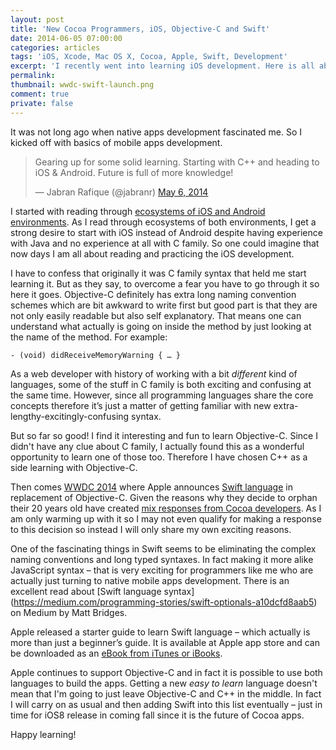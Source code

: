 ```yaml
---
layout: post
title: 'New Cocoa Programmers, iOS, Objective-C and Swift'
date: 2014-06-05 07:00:00
categories: articles
tags: 'iOS, Xcode, Mac OS X, Cocoa, Apple, Swift, Development'
excerpt: 'I recently went into learning iOS development. Here is all about so far experience and what future holds in it with new child in Cocoa family called Swift.'
permalink:
thumbnail: wwdc-swift-launch.png
comment: true
private: false
---
```


It was not long ago when native apps development fascinated me. So I kicked off with basics of mobile apps development. 

<blockquote class="twitter-tweet" lang="en"><p>Gearing up for some solid learning. Starting with C++ and heading to iOS &amp; Android. Future is full of more knowledge!</p>&mdash; Jabran Rafique (@jabranr) <a href="https://twitter.com/jabranr/statuses/463763722305929216">May 6, 2014</a></blockquote>
<script async src="//platform.twitter.com/widgets.js" charset="utf-8"></script>

I started with reading through [ecosystems of iOS and Android environments](http://code.tutsplus.com/tutorials/understanding-the-ios-ecosystem--mobile-13824). As I read through ecosystems of both environments, I get a strong desire to start with iOS instead of Android despite having experience with Java and no experience at all with C family. So one could imagine that now days I am all about reading and practicing the iOS development.

I have to confess that originally it was C family syntax that held me start learning it. But as they say, to overcome a fear you have to go through it so here it goes. Objective-C definitely has extra long naming convention schemes which are bit awkward to write first but good part is that they are not only easily readable but also self explanatory. That means one can understand what actually is going on inside the method by just looking at the name of the method. For example:

`- (void) didReceiveMemoryWarning { … }`

As a web developer with history of working with a bit *different* kind of languages, some of the stuff in C family is both exciting and confusing at the same time. However, since all programming languages share the core concepts therefore it’s just a matter of getting familiar with new extra-lengthy-excitingly-confusing syntax.

But so far so good! I find it interesting and fun to learn Objective-C. Since I didn't have any clue about C family, I actually found this as a wonderful opportunity to learn one of those too. Therefore I have chosen C++ as a side learning with Objective-C. 

Then comes [WWDC 2014](http://www.apple.com/apple-events/june-2014/) where Apple announces [Swift language](https://developer.apple.com/swift/) in replacement of Objective-C. Given the reasons why they decide to orphan their 20 years old have created [mix responses from Cocoa developers](http://thenextweb.com/apple/2014/06/03/developers-apples-swift-huge-potential/). As I am only warming up with it so I may not even qualify for making a response to this decision so instead I will only share my own exciting reasons. 

One of the fascinating things in Swift seems to be eliminating the complex naming conventions and long typed syntaxes. In fact making it more alike JavaScript syntax – that is very exciting for programmers like me who are actually just turning to native mobile apps development. There is an excellent read about [Swift language syntax] (https://medium.com/programming-stories/swift-optionals-a10dcfd8aab5) on Medium by Matt Bridges.

Apple released a starter guide to learn Swift language – which actually is more than just a beginner’s guide. It is available at Apple app store and can be downloaded as an [eBook from iTunes or iBooks](https://itunes.apple.com/us/book/the-swift-programming-language/id881256329?mt=11).

Apple continues to support Objective-C and in fact it is possible to use both languages to build the apps. Getting a new *easy to learn* language doesn't mean that I'm going to just leave Objective-C and C++ in the middle. In fact I will carry on as usual and then adding Swift into this list eventually – just in time for iOS8 release in coming fall since it is the future of Cocoa apps.

Happy learning!